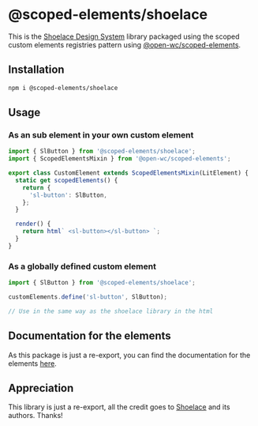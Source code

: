 # @scoped-elements/shoelace

This is the [Shoelace Design System](https://shoelace.style/) library packaged using the scoped custom elements registries pattern using [@open-wc/scoped-elements](https://www.npmjs.com/package/@open-wc/scoped-elements).

## Installation

```bash
npm i @scoped-elements/shoelace
```

## Usage

### As an sub element in your own custom element

```js
import { SlButton } from '@scoped-elements/shoelace';
import { ScopedElementsMixin } from '@open-wc/scoped-elements';

export class CustomElement extends ScopedElementsMixin(LitElement) {
  static get scopedElements() {
    return {
      'sl-button': SlButton,
    };
  }

  render() {
    return html` <sl-button></sl-button> `;
  }
}
```

### As a globally defined custom element

```js
import { SlButton } from '@scoped-elements/shoelace';

customElements.define('sl-button', SlButton);

// Use in the same way as the shoelace library in the html
```

## Documentation for the elements

As this package is just a re-export, you can find the documentation for the elements [here](https://shoelace.style/).

## Appreciation

This library is just a re-export, all the credit goes to [Shoelace](https://shoelace.style/) and its authors. Thanks!
